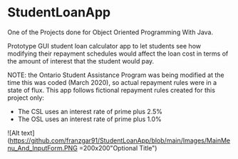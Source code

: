 # StudentLoanApp

One of the Projects done for Object Oriented Programming With Java.

Prototype GUI student loan calculator app to let students see how modifying their repayment schedules 
would affect the loan cost in terms of the amount of interest that the student would pay.

NOTE: the  Ontario Student Assistance Program was being modified at the time this was coded (March 2020), so actual repayment rules were in a state of flux. 
This app follows fictional repayment rules created for this project only:

- The CSL uses an interest rate of prime plus 2.5%
- The OSL uses an interest rate of prime plus 1.0%

![Alt text](https://github.com/franzgar91/StudentLoanApp/blob/main/Images/MainMenu_And_InputForm.PNG =200x200"Optional Title")

